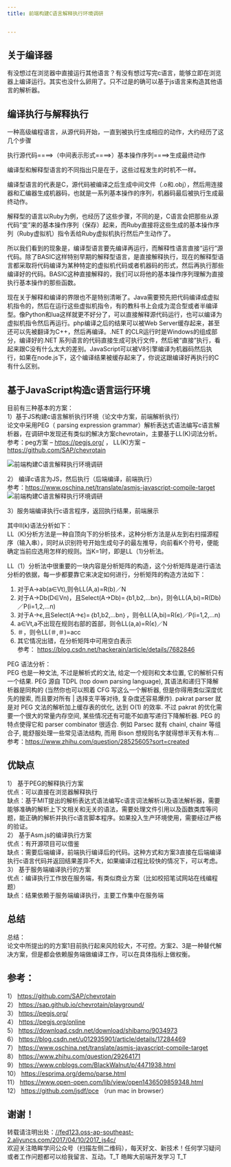 ```yaml
---
title: 前端构建C语言解释执行环境调研


---
```

## 关于编译器

有没想过在浏览器中直接运行其他语言？有没有想过写完c语言，能够立即在浏览器上编译运行。其实也没什么卵用了。只不过是的确可以基于js语言来构造其他语言的解析器。

## 编译执行与解释执行

一种高级编程语言，从源代码开始，一直到被执行生成相应的动作，大约经历了这几个步骤

   执行源代码====>（中间表示形式====>）基本操作序列====>生成最终动作

编译型和解释型语言的不同指出只是在于，这些过程发生的时机不一样。

编译型语言的代表是C，源代码被编译之后生成中间文件（.o和.obj），然后用连接器和汇编器生成机器码，也就是一系列基本操作的序列，机器码最后被执行生成最终动作。

解释型的语言以Ruby为例，也经历了这些步骤，不同的是，C语言会把那些从源代码“变”来的基本操作序列（保存）起来，而Ruby直接将这些生成的基本操作序列（Ruby虚拟机）指令丢给Ruby虚拟机执行然后产生动作了。

所以我们看到的现象是，编译型语言要先编译再运行，而解释性语言直接“运行”源代码。除了BASIC这样特别早期的解释型语言，是直接解释执行，现在的解释型语言都采取将代码编译为某种特定的虚拟机代码或者机器码的形式，然后再执行那些编译好的代码。BASIC这种直接解释的，我们可以将他的基本操作序列理解为直接执行基本操作的那些函数。

现在关于解释和编译的界限也不是特别清晰了。Java需要预先把代码编译成虚拟机指令的，然后在运行这些虚拟机指令，有的教科书上会成为混合型或者半编译型。像Python和lua这样就更不好分了，可以直接解释源代码运行，也可以编译为虚拟机指令然后再运行。php编译之后的结果可以被Web Server缓存起来，甚至还可以先被翻译为C++，然后再编译。.NET 的CLR运行时是Windows的组成部分，编译好的.NET 系列语言的代码直接生成可执行文件，然后被“直接”执行，看起来跟C没有什么太大的差别。JavaScript可以被V8引擎编译为机器码然后执行，如果在node.js下，这个编译结果被缓存起来了，你说这跟编译好再执行的C有什么区别。

## 基于JavaScript构造c语言运行环境

目前有三种基本的方案：  
1）基于JS构建c语言解析执行环境（论文中方案，前端解析执行）  
论文中采用PEG（ parsing expression grammar）解析表达式语法编写c语言解析器，在调研中发现还有类似的解决方案chevrotain，主要基于LL(K)词法分析。  
参考：peg方案 &#8211; <a href="https://pegjs.org/" target="_blank" rel="external noopener">https://pegjs.org/</a> ， LL(K)方案 &#8211; <a href="https://github.com/SAP/chevrotain" target="_blank" rel="external noopener">https://github.com/SAP/chevrotain</a>

![前端构建C语言解释执行环境调研][1]

2） 编译c语言为JS，然后执行（后端编译，前端执行）  
参考：<a href="https://www.oschina.net/translate/asmjs-javascript-compile-target" target="_blank" rel="external noopener">https://www.oschina.net/translate/asmjs-javascript-compile-target</a>  
![前端构建C语言解释执行环境调研][2]

3）服务端编译执行c语言程序，返回执行结果，前端展示

其中ll(k)语法分析如下：  
LL（K)分析方法是一种自顶向下的分析技术，这种分析方法是从左到右扫描源程序（输入串），同时从识别符号开始生成句子的最左推导，向前看K个符号，便能确定当前应选用怎样的规则。当K=1时，即是LL（1)分析法。

LL（1）分析法中很重要的一块内容是分析矩阵的构造，这个分析矩阵是进行语法分析的依据，每一步都要靠它来决定如何进行，分析矩阵的构造方法如下：

  1. 对于A→ab(a∈Vt),则令LL(A,a)=R(b)／N
  2. 对于A→Db(D∈Vn)，且Select(A→Db)=｛b1,b2,…bn}，则令LL(A,bi)=R(Db)／P(i=1,2,…n)
  3. 对于A→є,且Select(A→є)=｛b1,b2,…bn｝，则令LL(A,bi)=R(є)／P(i=1,2,…n)
  4. a∈Vt,a不出现在规则右部的首部，则令LL(a,a)=R(є)／N
  5. ＃，则令LL(＃,＃)=acc
  6. 其它情况出错，在分析矩阵中可用空白表示  
    参考： <a href="https://blog.csdn.net/hackerain/article/details/7682846" target="_blank" rel="external noopener">https://blog.csdn.net/hackerain/article/details/7682846</a>

PEG 语法分析：  
PEG 也是一种文法, 不过是解析式的文法, 给定一个规则和文本位置, 它的解析只有一个结果. PEG 源自 TDPL (top down parsing language), 其语法和递归下降解析器是同构的 (当然你也可以照着 CFG 写这么一个解析器, 但是你得用类似深度优先的搜索, 而且要对所有 | 选择支平等对待, 复杂度还容易爆炸). pakrat parser 就是对 PEG 文法的解析加上缓存表的优化, 达到 O(1) 的效率. 不过 pakrat 的优化需要一个很大的常量内存空间, 某些情况还有可能不如直写递归下降解析器. PEG 的特点使得它和 parser combinator 很适合. 例如 Parsec 就有 chainl, chainr 等组合子, 能舒服处理一些常见语法结构, 而用 Bison 想规则名字就得想半天有木有…  
参考：<a href="https://www.zhihu.com/question/28525605?sort=created" target="_blank" rel="external noopener">https://www.zhihu.com/question/28525605?sort=created</a>

## 优缺点

1） 基于PEG的解释执行方案  
优点：可以直接在浏览器解释执行  
缺点：基于MIT提出的解析表达式语法编写c语言词法解析以及语法解析器，需要能够准确的解析上下文相关和无关的语法，需要处理文件引用以及函数类库等问题，能正确的解析并执行c语言脚本程序。如果投入生产环境使用，需要经过严格的验证。  
2） 基于Asm.js的编译执行方案  
优点：有开源项目可以借鉴  
缺点：需要后端编译，前端执行编译后的代码。这种方式和方案3直接在后端编译执行c语言代码并返回结果差异不大，如果编译过程比较快的情况下，可以考虑。  
3） 基于服务端编译执行的方案  
优点：编译执行工作放在服务端，有类似商业方案（比如校招笔试网站在线编程题）  
缺点：结果依赖于服务端编译执行，主要工作集中在服务端

## 总结

总结：  
论文中所提出的的方案1目前执行起来风险较大，不可控。方案2、3是一种替代解决方案，但是都会依赖服务端做编译工作，可以在具体指标上做权衡。

## 参考：

1） <a href="https://github.com/SAP/chevrotain" target="_blank" rel="external noopener">https://github.com/SAP/chevrotain</a>  
2） <a href="https://sap.github.io/chevrotain/playground/" target="_blank" rel="external noopener">https://sap.github.io/chevrotain/playground/</a>  
3） <a href="https://pegjs.org/" target="_blank" rel="external noopener">https://pegjs.org/</a>  
4） <a href="https://pegjs.org/online" target="_blank" rel="external noopener">https://pegjs.org/online</a>  
5） <a href="https://download.csdn.net/download/shibamo/9034973" target="_blank" rel="external noopener">https://download.csdn.net/download/shibamo/9034973</a>  
6） <a href="https://blog.csdn.net/u012935901/article/details/17284469" target="_blank" rel="external noopener">https://blog.csdn.net/u012935901/article/details/17284469</a>  
7） <a href="https://www.oschina.net/translate/asmjs-javascript-compile-target" target="_blank" rel="external noopener">https://www.oschina.net/translate/asmjs-javascript-compile-target</a>  
8） <a href="https://www.zhihu.com/question/29264171" target="_blank" rel="external noopener">https://www.zhihu.com/question/29264171</a>  
9） <a href="https://www.cnblogs.com/BlackWalnut/p/4471938.html" target="_blank" rel="external noopener">https://www.cnblogs.com/BlackWalnut/p/4471938.html</a>  
10） <a href="https://esprima.org/demo/parse.html" target="_blank" rel="external noopener">https://esprima.org/demo/parse.html</a>  
11） <a href="https://www.open-open.com/lib/view/open1436509859348.html" target="_blank" rel="external noopener">https://www.open-open.com/lib/view/open1436509859348.html</a>  
12） <a href="https://github.com/jsdf/pce" target="_blank" rel="external noopener">https://github.com/jsdf/pce</a> （run mac in browser）

## 谢谢！

转载请注明出处：<a href="//fed123.oss-ap-southeast-2.aliyuncs.com/2017/04/10/2017_js4c/" target="_blank" rel="external noopener">//fed123.oss-ap-southeast-2.aliyuncs.com/2017/04/10/2017_js4c/</a>  
欢迎关注皓眸学问公众号（扫描左侧二维码），每天好文、新技术！任何学习疑问或者工作问题都可以给我留言、互动。T\_T 皓眸大前端开发学习 T\_T

 [1]: //fed123.oss-ap-southeast-2.aliyuncs.com/wp-content/uploads/2017/08/js4c1.png
 [2]: //fed123.oss-ap-southeast-2.aliyuncs.com/wp-content/uploads/2017/08/js4c2.png
